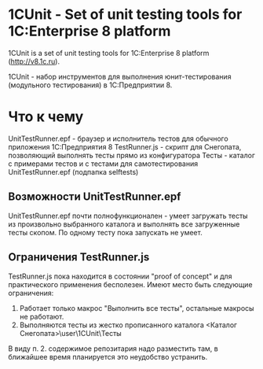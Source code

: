 # 1CUnit - Set of unit testing tools for 1C:Enterprise 8 platform

1CUnit is a set of unit testing tools for 1C:Enterprise 8 platform (http://v8.1c.ru).

1CUnit - набор инструментов для выполнения юнит-тестирования (модульного тестирования) в 1С:Предприятии 8.

# Что к чему

UnitTestRunner.epf - браузер и исполнитель тестов для обычного приложения 1С:Предприятия 8
TestRunner.js - скрипт для Снегопата, позволяющий выполнять тесты прямо из конфигуратора
Тесты - каталог с примерами тестов и с тестами для самотестирования UnitTestRunner.epf (подпапка selftests)

## Возможности UnitTestRunner.epf

UnitTestRunner.epf почти полнофункционален - умеет загружать тесты из произвольно выбранного каталога и выполнять все загруженные тесты скопом.
По одному тесту пока запускать не умеет.

## Ограничения TestRunner.js

TestRunner.js пока находится в состоянии "proof of concept" и для практического применения бесполезен.
Имеют место быть следующие ограничения:

1. Работает только макрос "Выполнить все тесты", остальные макросы не работают.
2. Выполняются тесты из жестко прописанного каталога <Каталог Снегопата>\user\1CUnit\Тесты

В виду п. 2. содержимое репозитария надо разместить там, в ближайшее время планируется это неудобство устранить.

